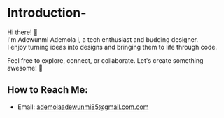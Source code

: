 # Introduction-
Hi there! 👋  
I'm Adewunmi Ademola j, a tech enthusiast and budding designer.  
I enjoy turning ideas into designs and bringing them to life through code.

Feel free to explore, connect, or collaborate. Let's create something awesome! 🚀  

## How to Reach Me:
- Email: [ademolaadewunmi85@gmail.com.com](mailto:ademolaadewunmi85@gmail.com)
